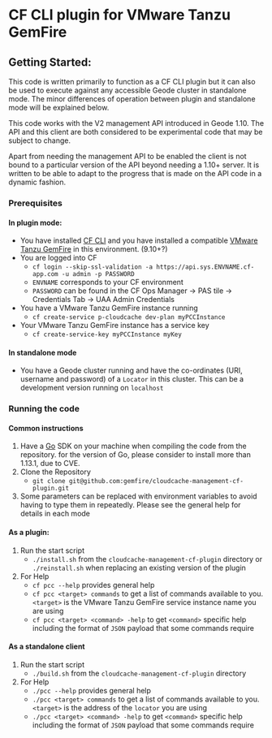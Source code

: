 # CF CLI plugin for VMware Tanzu GemFire

## Getting Started:
This code is written primarily to function as a CF CLI plugin but it can also be used to execute against
any accessible Geode cluster in standalone mode. The minor differences of operation between plugin and
standalone mode will be explained below.

This code works with the V2 management API introduced in Geode 1.10. The API and this client are both
considered to be experimental code that may be subject to change.

Apart from needing the management API to be enabled the client is not bound to a particular version of
the API beyond needing a 1.10+ server. It is written to be able to adapt to the progress that is made
on the API code in a dynamic fashion.

### Prerequisites

#### In plugin mode:
* You have installed [CF CLI](https://docs.cloudfoundry.org/cf-cli/install-go-cli.html) and you have
installed a compatible [VMware Tanzu GemFire](https://network.pivotal.io/products/p-cloudcache/) in this environment.
(9.10+?)
* You are logged into CF
    *  `cf login --skip-ssl-validation -a https://api.sys.ENVNAME.cf-app.com -u admin -p PASSWORD`
    * `ENVNAME` corresponds to your CF environment
    * `PASSWORD` can be found in the CF Ops Manager &rarr; PAS tile &rarr; Credentials Tab &rarr; UAA
    Admin Credentials
* You have a VMware Tanzu GemFire instance running
    * `cf create-service p-cloudcache dev-plan myPCCInstance`
* Your VMware Tanzu GemFire instance has a service key
    * `cf create-service-key myPCCInstance myKey`

#### In standalone mode
* You have a Geode cluster running and have the co-ordinates (URI, username and password) of a `Locator`
in this cluster. This can be a development version running on `localhost`

### Running the code

#### Common instructions
 1. Have a [Go](https://golang.org/) SDK on your machine when compiling the code from the repository. for the version of Go, please consider to install more than 1.13.1, due to CVE.
 1. Clone the Repository
    - `git clone git@github.com:gemfire/cloudcache-management-cf-plugin.git`
 1. Some parameters can be replaced with environment variables to avoid having to type them in repeatedly.
 Please see the general help for details in each mode

#### As a plugin:
 1. Run the start script
    -  `./install.sh` from the `cloudcache-management-cf-plugin` directory or `./reinstall.sh` when
    replacing an existing version of the plugin
 1. For Help
    - `cf pcc --help` provides general help
    - `cf pcc <target> commands` to get a list of commands available to you. `<target>` is the VMware Tanzu GemFire service instance name you are using
    - `cf pcc <target> <command> -help` to get `<command>` specific help including the format of `JSON` payload that some commands require

#### As a standalone client
 1. Run the start script
    -  `./build.sh` from the `cloudcache-management-cf-plugin` directory
 1. For Help
    - `./pcc --help` provides general help
    - `./pcc <target> commands` to get a list of commands available to you. `<target>` is the address of the `locator` you are using
    - `./pcc <target> <command> -help` to get `<command>` specific help including the format of `JSON` payload that some commands require
